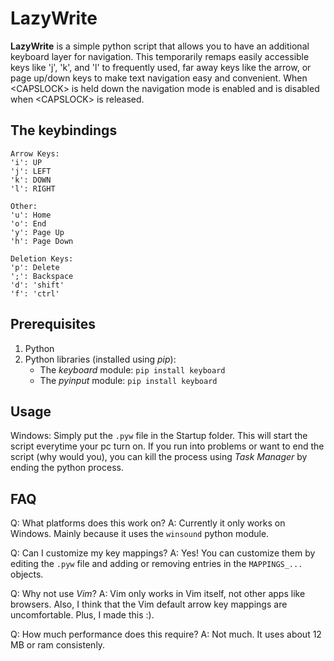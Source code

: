 # LazyWrite 

**LazyWrite** is a simple python script that allows you to have an additional keyboard layer for navigation. This temporarily remaps easily accessible keys like 'j', 'k', and 'l' to frequently used, far away keys like the arrow, or page up/down keys to make text navigation easy and convenient. When \<CAPSLOCK> is held down the navigation mode is enabled and is disabled when \<CAPSLOCK> is released.

## The keybindings
    Arrow Keys:
    'i': UP
    'j': LEFT
    'k': DOWN
    'l': RIGHT

    Other:
    'u': Home
    'o': End
    'y': Page Up
    'h': Page Down

    Deletion Keys:
    'p': Delete
    ';': Backspace
    'd': 'shift'
    'f': 'ctrl'


## Prerequisites
1. Python
2. Python libraries (installed using *pip*):
    * The *keyboard* module: `pip install keyboard`
    * The *pyinput* module: `pip install keyboard`

## Usage
Windows: Simply put the `.pyw` file in the Startup folder. This will start the script everytime your pc turn on.
If you run into problems or want to end the script (why would you), you can kill the process using *Task Manager* by ending the python process.

## FAQ
Q: What platforms does this work on?
A: Currently it only works on Windows. Mainly because it uses the `winsound` python module.

Q: Can I customize my key mappings?
A: Yes! You can customize them by editing the `.pyw` file and adding or removing entries in the `MAPPINGS_...` objects.

Q: Why not use *Vim*?
A: Vim only works in Vim itself, not other apps like browsers. Also, I think that the Vim default arrow key mappings are uncomfortable. Plus, I made this :).

Q: How much performance does this require?
A: Not much. It uses about 12 MB or ram consistenly.




    
